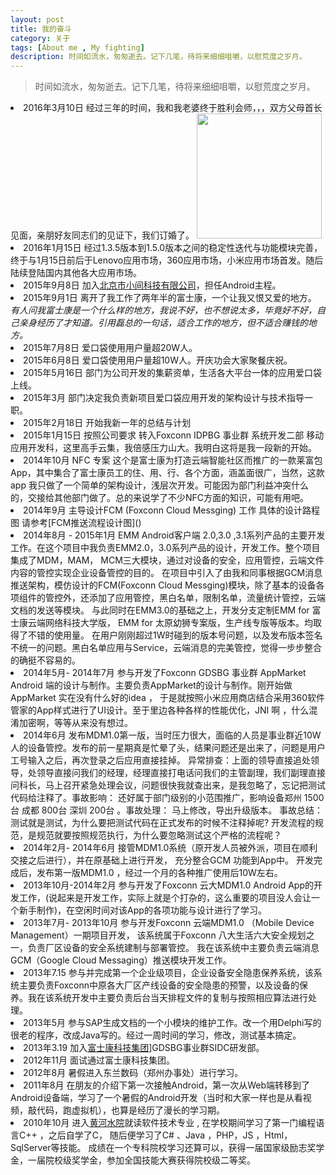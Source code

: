 ```yaml
---
layout: post
title: 我的奋斗
category: 关于
tags: [About me , My fighting]
description: 时间如流水，匆匆逝去。记下几笔，待将来细细咀嚼，以慰荒度之岁月。
---
```



>  时间如流水，匆匆逝去。记下几笔，待将来细细咀嚼，以慰荒度之岁月。

<li> 2016年3月10日 经过三年的时间，我和我老婆终于胜利会师，，，双方父母首长见面，亲朋好友同志们的见证下，我们订婚了。
<img src="https://cloud.githubusercontent.com/assets/5669999/14706281/442d3286-07f0-11e6-934a-141c1f31c8e9.gif" height="200" width="200"/></li>
<li> 2016年1月15日 经过1.3.5版本到1.5.0版本之间的稳定性迭代与功能模块完善，终于与1月15日前后于Lenovo应用市场，360应用市场，小米应用市场首发。随后陆续登陆国内其他各大应用市场。</li>
<li> 2015年9月8日  加入<a href="http://www.linjubangbang.com/jsp/about.html">北京市小间科技有限公司</a>，担任Android主程。
<li> 2015年9月1日  离开了我工作了两年半的富士康，一个让我又恨又爱的地方。 
<em>有人问我富士康是一个什么样的地方，我说不好，也不想说太多，毕竟好不好，自己亲身经历了才知道。引用磊总的一句话，适合工作的地方，但不适合赚钱的地方。 </em>
</li>
<li> 2015年7月8日  爱口袋使用用户量超20W人。 </li>
<li> 2015年6月8日  爱口袋使用用户量超10W人。开庆功会大家聚餐庆祝。 </li>
<li> 2015年5月16日 部门为公司开发的集薪资单，生活各大平台一体的应用爱口袋上线。 </li>
<li> 2015年3月 部门决定我负责新项目爱口袋应用开发的架构设计与技术指导一职。</li>
<li> 2015年2月18日 开始我新一年的总结与计划</li>
<li> 2015年1月15日 按照公司要求 转入Foxconn IDPBG 事业群 系统开发二部 移动应用开发科，这里高手云集，我倍感压力山大。我明白这将是我一段新的开始。</li>
<li> 2014年10月 NFC 专案 这个是富士康为打造云端智能社区而推广的一款莱富包App，其中集合了富士康员工的住、用、行、各个方面，涵盖面很广，当然，这款app 我只做了一个简单的架构设计，浅层次开发。可能因为部门利益冲突什么的，交接给其他部门做了。总的来说学了不少NFC方面的知识，可能有用吧。</li>
<li> 2014年9月  主导设计FCM (Foxconn Cloud Messging) 工作 具体的设计路程图 请参考[FCM推送流程设计图]()</li>
<li>2014年8月 - 2015年1月 EMM Android客户端 2.0,3.0 ,3.1系列产品的主要开发工作。在这个项目中我负责EMM2.0，3.0系列产品的设计，开发工作。整个项目集成了MDM，MAM， MCM三大模块，通过对设备的安全，应用管控，云端文件内容的管控实现企业设备管控的目的。
在项目中引入了由我和同事根据GCM消息推送架构，模仿设计的FCM(Foxconn Cloud Messging)模块，除了基本的设备各项组件的管控外，还添加了应用管控，黑白名单，限制名单，流量统计管控，云端文档的发送等模块。
与此同时在EMM3.0的基础之上，开发分支定制EMM for 富士康云端网络科技大学版， EMM  for 太原幼狮专案版，生产线专版等版本。均取得了不错的使用量。
在用户刚刚超过1W时碰到的版本号问题，以及发布版本签名不统一的问题。黑白名单应用与Service，云端消息的完美管控，觉得一步步整合的确挺不容易的。 
</li>
<li> 2014年5月- 2014年7月 参与开发了Foxconn GDSBG 事业群 AppMarket Android 端的设计与制作。主要负责AppMarket的设计与制作。刚开始做AppMarket 实在没有什么好的idea ， 于是就按照小米应用商店结合采用360软件管家的App样式进行了UI设计。至于里边各种各样的性能优化，JNI 啊 ，什么混淆加密啊，等等从来没有想过。</li>
<li> 2014年6月 发布MDM1.0第一版，当时压力很大，面临的人员是事业群近10W人的设备管控。发布的前一星期真是忙晕了头，结果问题还是出来了，问题是用户工号输入之后，再次登录之后应用直接挂掉。 异常排查：上面的领导直接追处领导，处领导直接问我们的经理，经理直接打电话问我们的主管副理，我们副理直接问科长，马上召开紧急处理会议，问题很快我就查出来，是我忽略了，忘记把测试代码给注释了。事故影响： 还好属于部门级别的小范围推广，影响设备郑州 1500台 成都 800台 深圳 200台  。事故处理： 马上修改，导出升级版本。 事故总结：测试就是测试，为什么要把测试代码在正式发布的时候不注释掉呢? 开发流程的规范，是规范就要按照规范执行，为什么要忽略测试这个严格的流程呢？</li>
<li> 2014年2月- 2014年6月 接管MDM1.0系统（原开发人员被外派，项目在顺利交接之后进行），并在原基础上进行开发， 充分整合GCM 功能到App中。 开发完成后，发布第一版MDM1.0 ，经过一个月的各种推广使用后10W左右。</li>
<li> 2013年10月-2014年2月 参与开发了Foxconn 云大MDM1.0 Android App的开发工作，(说起来是开发工作，实际上就是个打杂的，这么重要的项目没人会让一个新手制作)，在空闲时间对该App的各项功能与设计进行了学习。</li>
<li> 2013年7月- 2013年10月  参与开发Foxconn 云端MDM1.0 （Mobile Device Management）一期项目开发， 该系统属于Foxconn 八大生活六大安全规划之一，负责厂区设备的安全系统建制与部署管控。 我在该系统中主要负责云端消息GCM（Google Cloud Messaging）推送模块开发工作。</li>
<li>  2013年7.15 参与并完成第一个企业级项目，企业设备安全隐患保养系统，该系统主要负责Foxconn中原各大厂区产线设备的安全隐患的预警，以及设备的保养。我在该系统开发中主要负责后台当天排程文件的复制与按照相应算法进行处理。</li>
<li>  2013年5月 参与SAP生成文档的一个小模块的维护工作。改一个用Delphi写的很老的程序，改成Java写的。经过一周时间的学习，修改，测试基本搞定。</li>
<li> 2013年3.19 加入<a href="http://baike.baidu.com/view/19359.htm">富士康科技集团</a>]GDSBG事业群SIDC研发部。</li>
<li> 2012年11月 面试通过富士康科技集团。</li>
<li> 2012年8月  暑假进入东兰数码（郑州办事处）进行学习。</li>
<li> 2011年8月  在朋友的介绍下第一次接触Android，第一次从Web端转移到了Android设备端，学习了一个暑假的Android开发（当时和大家一样也是从看视频，敲代码，跑虚拟机），也算是经历了漫长的学习期。</li>
<li>  2010年10月 进入<a href="http://baike.baidu.com/view/28096.htm">黄河水院</a>就读软件技术专业 , 在学校期间学习了第一门编程语言C++ ，之后自学了C，  随后便学习了C# 、Java ，PHP，JS ，Html， SqlServer等技能。 成绩在一个专科院校学习还算可以，获得一届国家级励志奖学金，一届院校级奖学金，参加全国技能大赛获得院校级二等奖。</li>

